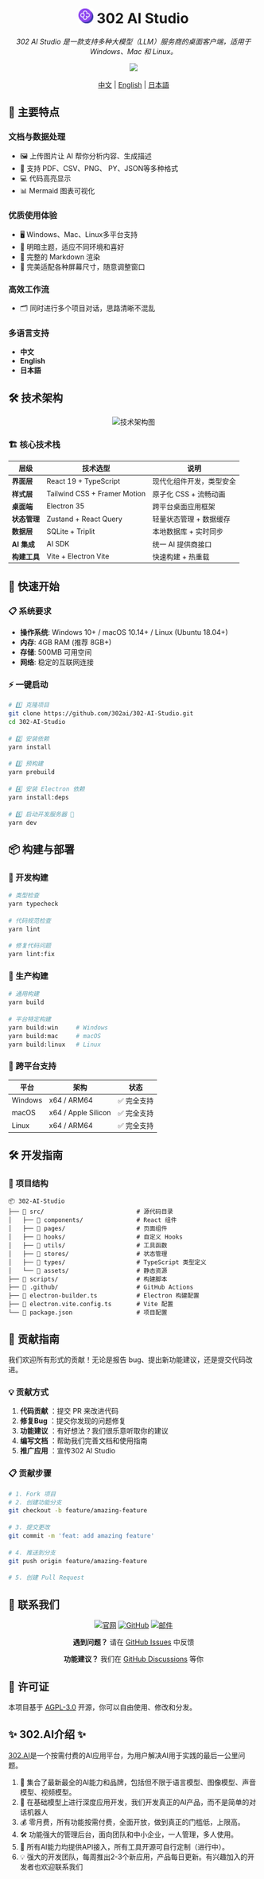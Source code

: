 <h1 align="center">
<img src='./docs/imgs/icon.svg' width='30'>
<span>
    302 AI Studio
</span>
</h1>
 
<p align="center">
<em>302 AI Studio 是一款支持多种大模型（LLM）服务商的桌面客户端，适用于 Windows、Mac 和 Linux。</em>
</p>

<p align="center"><a href="https://302.ai/" target="blank"><img src="https://file.302.ai/gpt/imgs/github/20250102/72a57c4263944b73bf521830878ae39a.png" /></a></p >

<p align="center"><a href="README_zh.md">中文</a> | <a href="README.md">English</a> | <a href="README_ja.md">日本語</a></p>


## 🌟 主要特点

### 文档与数据处理
- 🖼️ 上传图片让 AI 帮你分析内容、生成描述
- 📄 支持 PDF、CSV、PNG、 PY、JSON等多种格式
- 💻 代码高亮显示
- 📊 Mermaid 图表可视化


### 优质使用体验
- 🖥️ Windows、Mac、Linux多平台支持
- 🌙 明暗主题，适应不同环境和喜好
- 📝 完整的 Markdown 渲染
- 📱 完美适配各种屏幕尺寸，随意调整窗口

### 高效工作流
- 🗂️ 同时进行多个项目对话，思路清晰不混乱  

### 多语言支持
- **中文**
- **English** 
- **日本語**


## 🛠️ 技术架构

<div align="center">
  <img src="./docs/imgs/architecture.png" alt="技术架构图" />
</div>

### 🏗️ 核心技术栈


| 层级 | 技术选型 | 说明 |
|------|----------|------|
| **界面层** | React 19 + TypeScript | 现代化组件开发，类型安全 |
| **样式层** | Tailwind CSS + Framer Motion | 原子化 CSS + 流畅动画 |
| **桌面端** | Electron 35 | 跨平台桌面应用框架 |
| **状态管理** | Zustand + React Query | 轻量状态管理 + 数据缓存 |
| **数据层** | SQLite + Triplit | 本地数据库 + 实时同步 |
| **AI 集成** | AI SDK | 统一 AI 提供商接口 |
| **构建工具** | Vite + Electron Vite | 快速构建 + 热重载 |


## 🚀 快速开始

### 📋 系统要求

- **操作系统**: Windows 10+ / macOS 10.14+ / Linux (Ubuntu 18.04+)
- **内存**: 4GB RAM (推荐 8GB+)
- **存储**: 500MB 可用空间
- **网络**: 稳定的互联网连接

### ⚡ 一键启动

```bash
# 1️⃣ 克隆项目
git clone https://github.com/302ai/302-AI-Studio.git
cd 302-AI-Studio

# 2️⃣ 安装依赖
yarn install

# 3️⃣ 预构建
yarn prebuild

# 4️⃣ 安装 Electron 依赖  
yarn install:deps

# 5️⃣ 启动开发服务器 🎉
yarn dev
```

## 📦 构建与部署

### 🔧 开发构建

```bash
# 类型检查
yarn typecheck

# 代码规范检查
yarn lint

# 修复代码问题
yarn lint:fix
```

### 🚀 生产构建

```bash
# 通用构建
yarn build

# 平台特定构建
yarn build:win     # Windows
yarn build:mac     # macOS  
yarn build:linux   # Linux
```

### 📱 跨平台支持

| 平台 | 架构 | 状态 |
|------|------|------|
| Windows | x64 / ARM64 | ✅ 完全支持 |
| macOS | x64 / Apple Silicon | ✅ 完全支持 |
| Linux | x64 / ARM64 | ✅ 完全支持 |


## 🛠️ 开发指南

### 📁 项目结构

```
📦 302-AI-Studio
├── 📂 src/                          # 源代码目录
│   ├── 📂 components/               # React 组件
│   ├── 📂 pages/                    # 页面组件
│   ├── 📂 hooks/                    # 自定义 Hooks
│   ├── 📂 utils/                    # 工具函数
│   ├── 📂 stores/                   # 状态管理
│   ├── 📂 types/                    # TypeScript 类型定义
│   └── 📂 assets/                   # 静态资源
├── 📂 scripts/                      # 构建脚本
├── 📂 .github/                      # GitHub Actions
├── 📄 electron-builder.ts           # Electron 构建配置
├── 📄 electron.vite.config.ts       # Vite 配置
└── 📄 package.json                  # 项目配置
```

## 🤝 贡献指南

我们欢迎所有形式的贡献！无论是报告 bug、提出新功能建议，还是提交代码改进。

### 💡 贡献方式

1. **代码贡献** ：提交 PR 来改进代码
2. **修复Bug** ：提交你发现的问题修复
3. **功能建议** ：有好想法？我们很乐意听取你的建议  
4. **编写文档** ：帮助我们完善文档和使用指南
5. **推广应用** ：宣传302 AI Studio

### 📋 贡献步骤

```bash
# 1. Fork 项目
# 2. 创建功能分支
git checkout -b feature/amazing-feature

# 3. 提交更改
git commit -m 'feat: add amazing feature'

# 4. 推送到分支
git push origin feature/amazing-feature

# 5. 创建 Pull Request
```

## 💬 联系我们

<div align="center">

[![官网](https://img.shields.io/badge/官网-302.ai-blue.svg)](https://302.ai)
[![GitHub](https://img.shields.io/badge/GitHub-302--AI--Studio-black.svg)](https://github.com/302ai/302-AI-Studio)
[![邮件](https://img.shields.io/badge/邮件-support@302.ai-red.svg)](mailto:support@302.ai)

**遇到问题？** 请在 [GitHub Issues](https://github.com/302ai/Chat-Chat-App/issues) 中反馈

**功能建议？** 我们在 [GitHub Discussions](https://github.com/302ai/Chat-Chat-App/discussions) 等你

</div>


## 📄 许可证

本项目基于 [AGPL-3.0](LICENSE) 开源，你可以自由使用、修改和分发。


## ✨ 302.AI介绍 ✨
[302.AI](https://302.ai)是一个按需付费的AI应用平台，为用户解决AI用于实践的最后一公里问题。
1. 🧠 集合了最新最全的AI能力和品牌，包括但不限于语言模型、图像模型、声音模型、视频模型。
2. 🚀 在基础模型上进行深度应用开发，我们开发真正的AI产品，而不是简单的对话机器人
3. 💰 零月费，所有功能按需付费，全面开放，做到真正的门槛低，上限高。
4. 🛠 功能强大的管理后台，面向团队和中小企业，一人管理，多人使用。
5. 🔗 所有AI能力均提供API接入，所有工具开源可自行定制（进行中）。
6. 💡 强大的开发团队，每周推出2-3个新应用，产品每日更新。有兴趣加入的开发者也欢迎联系我们
